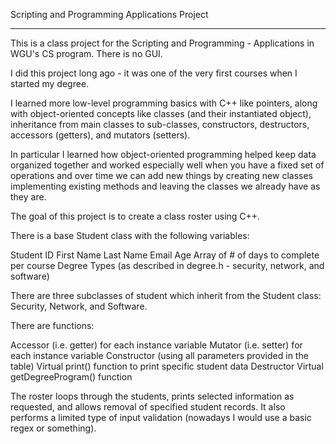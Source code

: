 Scripting and Programming Applications Project

-----
This is a class project for the Scripting and Programming - Applications in WGU's CS program. There is no GUI.

I did this project long ago - it was one of the very first courses when I started my degree.

I learned more low-level programming basics with C++ like pointers, along with object-oriented concepts like classes (and their instantiated object), inheritance from main classes to sub-classes, constructors, destructors, accessors (getters), and mutators (setters).

In particular I learned how object-oriented programming helped keep data organized together and worked especially well when you have a fixed set of operations and over time we can add new things by creating new classes implementing existing methods and leaving the classes we already have as they are.

The goal of this project is to create a class roster using C++.

There is a base Student class with the following variables:

Student ID
First Name
Last Name
Email
Age
Array of # of days to complete per course
Degree Types (as described in degree.h - security, network, and software)

There are three subclasses of student which inherit from the Student class: Security, Network, and Software.

There are functions:

Accessor (i.e. getter) for each instance variable
Mutator (i.e. setter) for each instance variable
Constructor (using all parameters provided in the table)
Virtual print() function to print specific student data
Destructor
Virtual getDegreeProgram() function

The roster loops through the students, prints selected information as requested, and allows removal of specified student records.
It also performs a limited type of input validation (nowadays I would use a basic regex or something).
